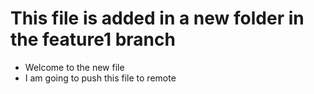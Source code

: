 # This file is added in a new folder in the feature1 branch
- Welcome to the new file
- I am going to push this file to remote 
# 